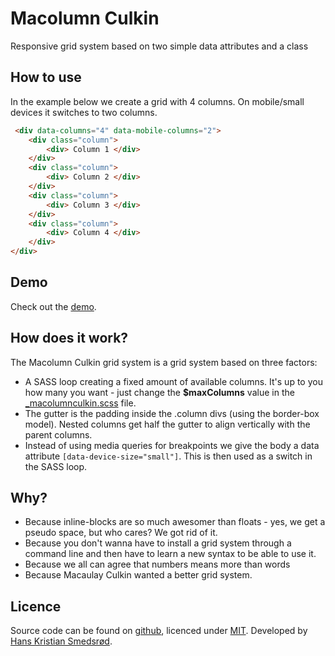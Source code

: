 # Macolumn Culkin
Responsive grid system based on two simple data attributes and a class


## How to use
In the example below we create a grid with 4 columns. On mobile/small devices it switches to two columns.

```html
 <div data-columns="4" data-mobile-columns="2">
	<div class="column">
		<div> Column 1 </div>
	</div>
	<div class="column">
		<div> Column 2 </div>
	</div>
	<div class="column">
		<div> Column 3 </div>
	</div>
	<div class="column">
		<div> Column 4 </div>
	</div>
</div>
```



## Demo
Check out the [demo](http://macolumnculkin.azurewebsites.net/).<br>


##  How does it work?
The Macolumn Culkin grid system is a grid system based on three factors: <br>
* A SASS loop creating a fixed amount of available columns. It's up to you how many you want - just change the **$maxColumns** value in the [_macolumnculkin.scss](https://github.com/eplehans/macolumculkin/blob/master/style/parameters/_macolumnculkin.scss) file. <br>
* The gutter is the padding inside the .column divs (using the border-box model). Nested columns get half the gutter to align vertically with the parent columns.<br>
* Instead of using media queries for breakpoints we give the body a data attribute ```[data-device-size="small"]```. This is then used as a switch in the SASS loop.<br>


## Why?
* Because inline-blocks are so much awesomer than floats - yes, we get a pseudo space, but who cares? We got rid of it.<br>
* Because you don't wanna have to install a grid system through a command line and then have to learn a new syntax to be able to use it. <br>
* Because we all can agree that numbers means more than words<br>
* Because Macaulay Culkin wanted a better grid system. <br>


## Licence
Source code can be found on [github](https://github.com/eplehans/macolumculkin), licenced under [MIT](http://opensource.org/licenses/mit-license.php).
Developed by [Hans Kristian Smedsrød](http://about.me/eplehans).
